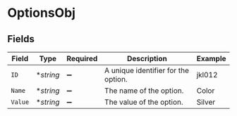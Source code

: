 # OptionsObj


## Fields

| Field                               | Type                                | Required                            | Description                         | Example                             |
| ----------------------------------- | ----------------------------------- | ----------------------------------- | ----------------------------------- | ----------------------------------- |
| `ID`                                | **string*                           | :heavy_minus_sign:                  | A unique identifier for the option. | jkl012                              |
| `Name`                              | **string*                           | :heavy_minus_sign:                  | The name of the option.             | Color                               |
| `Value`                             | **string*                           | :heavy_minus_sign:                  | The value of the option.            | Silver                              |